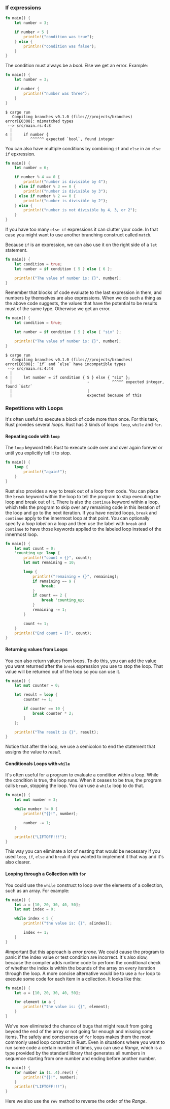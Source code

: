 ### If expressions
```rust
fn main() {
    let number = 3;

    if number < 5 {
        println!("condition was true");
    } else {
        println!("condition was false");
    }
}
```

The condition must always be a *bool*. Else we get an error. Example:
```rust
fn main() {
    let number = 3;

    if number {
        println!("number was three");
    }
}
```

```console
$ cargo run
   Compiling branches v0.1.0 (file:///projects/branches)
error[E0308]: mismatched types
 --> src/main.rs:4:8
  |
4 |     if number {
  |        ^^^^^^ expected `bool`, found integer
```

You can also have multiple conditions by combining `if` and `else` in an `else if` epxression.
```rust
fn main() {
    let number = 6;

    if number % 4 == 0 {
        println!("number is divisible by 4");
    } else if number % 3 == 0 {
        println!("number is divisible by 3");
    } else if number % 2 == 0 {
        println!("number is divisible by 2");
    } else {
        println!("number is not divisible by 4, 3, or 2");
    }
}
```

If you have too many `else if` expressions it can clutter your code. In that case you might want to use another branching construct called `match`.

Because `if` is an expression, we can also use it on the right side of a `let` statement.
```rust
fn main() {
    let condition = true;
    let number = if condition { 5 } else { 6 };

    println!("The value of number is: {}", number);
}
```

Remember that blocks of code evaluate to the last expression in them, and numbers by themselves are also expressions. When we do such a thing as the above code suggests, the values that have the potential to be results must of the same type. Otherwise we get an error.
```rust
fn main() {
    let condition = true;

    let number = if condition { 5 } else { "six" };

    println!("The value of number is: {}", number);
}
```

```console
$ cargo run
   Compiling branches v0.1.0 (file:///projects/branches)
error[E0308]: `if` and `else` have incompatible types
 --> src/main.rs:4:44
  |
4 |     let number = if condition { 5 } else { "six" };
  |                                 -          ^^^^^ expected integer, found `&str`
  |                                 |
  |                                 expected because of this
```

### Repetitions with Loops
It's often useful to execute a block of code more than once. For this task, Rust provides several *loops*. Rust has 3 kinds of loops: `loop`, `while` and `for`.

#### Repeating code with `loop`
The `loop` keyword tells Rust to execute code over and over again forever or until you explicitly tell it to stop.
```rust
fn main() {
    loop {
        println!("again!");
    }
}
```

Rust also provides a way to break out of a loop from code. You can place the `break` keyword within the loop to tell the program to stop executing the loop and break out of it. 
There is also the `continue` keyword within a loop, which tells the program to skip over any remaining code in this iteration of the loop and go to the next iteration.
If you have nested loops, `break` and `continue` apply to the innermost loop at that point. You can optionally specify a *loop label* on a loop and then use the label with `break` and `continue` to have those keywords applied to the labeled loop instead of the innermost loop.
```rust
fn main() {
    let mut count = 0;
    'counting_up: loop {
        println!("count = {}", count);
        let mut remaining = 10;

        loop {
            println!("remaining = {}", remaining);
            if remaining == 9 {
                break;
            }
            if count == 2 {
                break 'counting_up;
            }
            remaining -= 1;
        }

        count += 1;
    }
    println!("End count = {}", count);
}
```

#### Returning values from Loops
You can also return values from loops. To do this, you can add the value you want returned after the `break` expression you use to stop the loop. That value will be returned out of the loop so you can use it.
```rust
fn main() {
    let mut counter = 0;

    let result = loop {
        counter += 1;

        if counter == 10 {
            break counter * 2;
        }
    };

    println!("The result is {}", result);
}
```

Notice that after the loop, we use a semicolon to end the statement that assigns the value to *result*. 

#### Conditionals Loops with `while`
It's often useful for a program to evaluate a condition within a loop. While the condition is true, the loop runs. When it ceases to be true, the program calls `break`, stopping the loop. You can use a `while` loop to do that. 
```rust
fn main() {
    let mut number = 3;

    while number != 0 {
        println!("{}!", number);

        number -= 1;
    }

    println!("LIFTOFF!!!");
}
```

This way you can eliminate a lot of nesting that would be necessary if you used `loop`, `if`, `else` and `break` if you wanted to implement it that way and it's also clearer. 

#### Looping through a Collection with `for`
You could use the `while` construct to loop over the elements of a collection, such as an array. For example:
```rust
fn main() {
    let a = [10, 20, 30, 40, 50];
    let mut index = 0;

    while index < 5 {
        println!("the value is: {}", a[index]);

        index += 1;
    }
}
```

#important 
But this approach is *error prone*. We could cause the program to panic if the index value or test condition are incorrect. It's also slow, because the compiler adds runtime code to perform the conditional check of whether the index is within the bounds of the array on every iteration through the loop. 
A more concise alternative would be to use a `for` loop to execute some code for each item in a collection. It looks like this:
```rust
fn main() {
    let a = [10, 20, 30, 40, 50];

    for element in a {
        println!("the value is: {}", element);
    }
}
```

We've now eliminated the chance of bugs that might result from going beyond the end of the array or not going far enough and missing some items.
The safety and conciseness of `for` loops makes them the most commonly used loop construct in Rust. Even in situations where you want to run some code a certain number of times, you can use a *Range*, which is a type provided by the standard library that generates all numbers in sequence starting from one number and ending before another number. 
```rust
fn main() {
    for number in (1..4).rev() {
        println!("{}!", number);
    }
    println!("LIFTOFF!!!");
}
```

Here we also use the `rev` method to reverse the order of the *Range*.